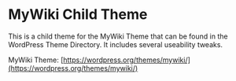 # MyWiki Child Theme

This is a child theme for the MyWiki Theme that can be found in the WordPress Theme Directory. It includes several useability tweaks.

MyWiki Theme: [https://wordpress.org/themes/mywiki/](https://wordpress.org/themes/mywiki/)
